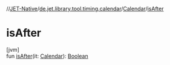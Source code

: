 //[JET-Native](../../../index.md)/[de.jet.library.tool.timing.calendar](../index.md)/[Calendar](index.md)/[isAfter](is-after.md)

# isAfter

[jvm]\
fun [isAfter](is-after.md)(it: [Calendar](index.md)): [Boolean](https://kotlinlang.org/api/latest/jvm/stdlib/kotlin/-boolean/index.html)
